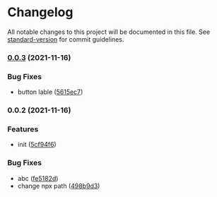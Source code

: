 # Changelog

All notable changes to this project will be documented in this file. See [standard-version](https://github.com/conventional-changelog/standard-version) for commit guidelines.

### [0.0.3](https://github.com/nanjingcaiyong/vue3-template/compare/v0.0.2...v0.0.3) (2021-11-16)


### Bug Fixes

* button lable ([5615ec7](https://github.com/nanjingcaiyong/vue3-template/commit/5615ec7ee332b68c5514446b7047bcb73f1c3f6f))

### 0.0.2 (2021-11-16)


### Features

* init ([5cf94f6](https://github.com/nanjingcaiyong/vue3-template/commit/5cf94f6095b41ab3c057135486b61ebb9bd6f240))


### Bug Fixes

* abc ([fe5182d](https://github.com/nanjingcaiyong/vue3-template/commit/fe5182d435905f278a39e2e79f48cfd724d061dd))
* change npx path ([498b9d3](https://github.com/nanjingcaiyong/vue3-template/commit/498b9d3da0a6450444d0c64894db42e2867ca976))
